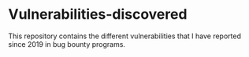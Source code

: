 # Vulnerabilities-discovered

This repository contains the different vulnerabilities that I have reported since 2019 in bug bounty programs.
